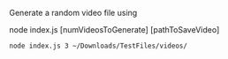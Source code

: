 Generate a random video file using

node index.js [numVideosToGenerate] [pathToSaveVideo] 

```
node index.js 3 ~/Downloads/TestFiles/videos/
```
